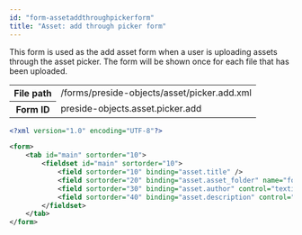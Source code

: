 ```yaml
---
id: "form-assetaddthroughpickerform"
title: "Asset: add through picker form"
---
```


This form is used as the add asset form when a user is uploading assets through the asset picker.
The form will be shown once for each file that has been uploaded.

<div class="table-responsive"><table class="table table-condensed"><tr><th>File path</th><td>/forms/preside-objects/asset/picker.add.xml</td></tr><tr><th>Form ID</th><td>preside-objects.asset.picker.add</td></tr></table></div>

```xml
<?xml version="1.0" encoding="UTF-8"?>

<form>
    <tab id="main" sortorder="10">
        <fieldset id="main" sortorder="10">
            <field sortorder="10" binding="asset.title" />
            <field sortorder="20" binding="asset.asset_folder" name="folder" control="assetFolderPicker" />
            <field sortorder="30" binding="asset.author" control="textinput" />
            <field sortorder="40" binding="asset.description" control="textarea" />
        </fieldset>
    </tab>
</form>
```